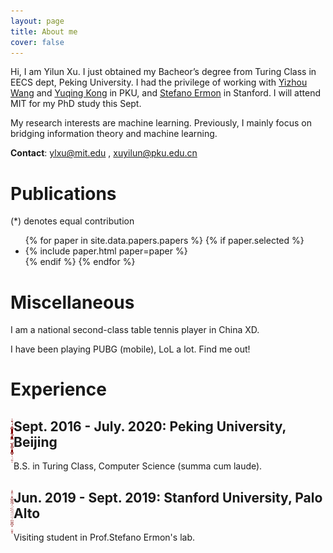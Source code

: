 ```yaml
---
layout: page
title: About me 
cover: false
---
```

Hi, I am Yilun Xu. I just obtained my Bacheor’s degree from Turing Class in EECS dept, Peking University. I had the privilege of working with [Yizhou Wang](http://cfcs.pku.edu.cn/faculty/adjunct/wangyizhou/index.htm) and [Yuqing Kong](https://cfcs.pku.edu.cn/yuqkong/) in PKU, and [Stefano Ermon](https://cs.stanford.edu/~ermon/) in Stanford. I will attend MIT for my PhD study this Sept.
 
My research interests are machine learning. Previously, I mainly focus on bridging information theory and machine learning.

**Contact**: ylxu@mit.edu , xuyilun@pku.edu.cn

# Publications 
(*) denotes equal contribution

<ul>
{% for paper in site.data.papers.papers %}
  {% if paper.selected %}
  <li>
  {% include paper.html paper=paper %}
  </li>
  {% endif %}
{% endfor %}
</ul>

# Miscellaneous

I am a national second-class table tennis player in China XD.

I have been playing PUBG (mobile), LoL a lot. Find me out! 



# Experience

<div style="clear: both;">
  <div style="float: left; margin-right 1em;">
    <img src="/assets/img/pku.png" alt="" width="5=70" height="70">
  </div>
  <div>
    <h2>Sept. 2016 - July. 2020: Peking University, Beijing</h2>
    <p>B.S. in Turing Class, Computer Science (summa cum laude).</p>
  </div>
</div>

<div style="clear: both;">
  <div style="float: left; margin-right 1em;">
    <img src="/assets/img/stanford.png" alt="" width="5=70" height="70">
  </div>
  <div>
    <h2>Jun. 2019 - Sept. 2019: Stanford University, Palo Alto</h2>
    <p>Visiting student in Prof.Stefano Ermon's lab.</p>
  </div>
</div>